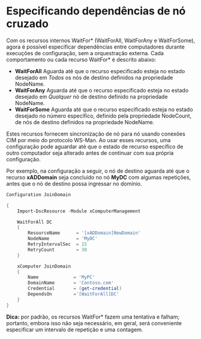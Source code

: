 # Especificando dependências de nó cruzado

Com os recursos internos WaitFor\* (WaitForAll, WaitForAny e WaitForSome), agora é possível especificar dependências entre computadores durante execuções de configuração, sem a orquestração externa. Cada comportamento ou cada recurso WaitFor\* é descrito abaixo:

* **WaitForAll** Aguarda até que o recurso especificado esteja no estado desejado em *Todos* os nós de destino definidos na propriedade NodeName.
* **WaitForAny** Aguarda até que o recurso especificado esteja no estado desejado em *Qualquer* nó de destino definido na propriedade NodeName.
* **WaitForSome** Aguarda até que o recurso especificado esteja no estado desejado no número específico, definido pela propriedade NodeCount, de nós de destino definidos na propriedade NodeName.

Estes recursos fornecem sincronização de nó para nó usando conexões CIM por meio do protocolo WS-Man. Ao usar esses recursos, uma configuração pode aguardar até que o estado de recurso específico de outro computador seja alterado antes de continuar com sua própria configuração. 

Por exemplo, na configuração a seguir, o nó de destino aguarda até que o recurso **xADDomain** seja concluído no nó **MyDC** com algumas repetições, antes que o nó de destino possa ingressar no domínio.

```PowerShell
Configuration JoinDomain

{
    Import-DscResource -Module xComputerManagement

    WaitForAll DC
    {
        ResourceName      = '[xADDomain]NewDomain'
        NodeName          = 'MyDC'
        RetryIntervalSec  = 15
        RetryCount        = 30
    }

    xComputer JoinDomain
    {
        Name             = 'MyPC'
        DomainName       = 'Contoso.com'
        Credential       = (get-credential)
        DependsOn        ='[WaitForAll]DC'
    }
}
```
**Dica:** por padrão, os recursos WaitFor\* fazem uma tentativa e falham; portanto, embora isso não seja necessário, em geral, será conveniente especificar um intervalo de repetição e uma contagem.
<!--HONumber=Mar16_HO2-->
